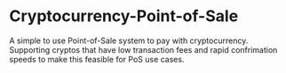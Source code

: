 # Cryptocurrency-Point-of-Sale

A simple to use Point-of-Sale system to pay with cryptocurrency. Supporting cryptos that have low transaction fees and rapid confrimation speeds to make this feasible for PoS use cases.